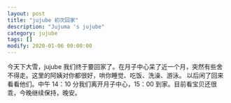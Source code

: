 ```yaml
---
layout: post
title: "jujube 初次回家"
description: "Jujuma 's jujube"
category: jujube
tags: []
modify: 2020-01-06 00:00:00
---
```

  今天下大雪，jujube 我们终于要回家了。在月子中心呆了近一个月，突然有些舍不得走。这里的阿姨对你都很好，哄你睡觉、吃饭、洗澡、游泳。
 以后闲了回来看看他们。中午 14：10 分我们离开月子中心，15：00 到家。目前看宝贝还很乖，今晚继续保持，晚安。
   

